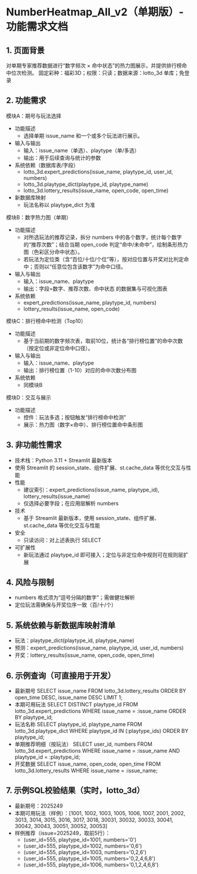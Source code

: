 # NumberHeatmap_All_v2（单期版）- 功能需求文档

## 1. 页面背景
对单期专家推荐数据进行“数字频次 × 命中状态”的热力图展示，并提供排行榜命中位次检测。
固定彩种：福彩3D；权限：只读；数据来源：lotto_3d 单库；免登录

## 2. 功能需求
模块A：期号与玩法选择
- 功能描述
  - 选择单期 issue_name 和一个或多个玩法进行展示。
- 输入与输出
  - 输入：issue_name（单选）、playtype（单/多选）
  - 输出：用于后续查询与统计的参数
- 系统依赖（数据库表/字段）
  - lotto_3d.expert_predictions(issue_name, playtype_id, user_id, numbers)
  - lotto_3d.playtype_dict(playtype_id, playtype_name)
  - lotto_3d.lottery_results(issue_name, open_code, open_time)
- 新数据库映射
  - 玩法名称以 playtype_dict 为准

模块B：数字热力图（单期）
- 功能描述
  - 对所选玩法的推荐记录，拆分 numbers 中的各个数字，统计每个数字的“推荐次数”；结合当期 open_code 判定“命中/未命中”，绘制条形热力图（色彩区分命中状态）。
  - 若玩法为定位类（含“百位/十位/个位”等），按对应位置与开奖对比判定命中；否则以“任意位包含该数字”为命中口径。
- 输入与输出
  - 输入：issue_name、playtype
  - 输出：字段=数字、推荐次数、命中状态 的数据集与可视化图表
- 系统依赖
  - expert_predictions(issue_name, playtype_id, numbers)
  - lottery_results(issue_name, open_code)

模块C：排行榜命中检测（Top10）
- 功能描述
  - 基于当前期的数字频次表，取前10位，统计各“排行榜位置”的命中次数（按定位或非定位命中口径）。
- 输入与输出
  - 输入：issue_name、playtype
  - 输出：排行榜位置（1-10）对应的命中次数分布图
- 系统依赖
  - 同模块B

模块D：交互与展示
- 功能描述
  - 控件：玩法多选；按钮触发“排行榜命中检测”
  - 展示：热力图（数字×命中）、排行榜位置命中条形图

## 3. 非功能性需求
- 技术栈：Python 3.11 + Streamlit 最新版本
- 使用 Streamlit 的 session_state、组件扩展、st.cache_data 等优化交互与性能
- 性能
  - 建议索引：expert_predictions(issue_name, playtype_id), lottery_results(issue_name)
  - 仅选择必要字段；在应用层解析 numbers
- 技术
  - 基于 Streamlit 最新版本，使用 session_state、组件扩展、st.cache_data 等优化交互与性能
- 安全
  - 只读访问：对上述表执行 SELECT
- 可扩展性
  - 新玩法通过 playtype_id 即可接入；定位与非定位命中规则可在规则层扩展

## 4. 风险与限制
- numbers 格式须为“逗号分隔的数字”；需做健壮解析
- 定位玩法需确保与开奖位序一致（百/十/个）

## 5. 系统依赖与新数据库映射清单
- 玩法：playtype_dict(playtype_id, playtype_name)
- 预测：expert_predictions(issue_name, playtype_id, user_id, numbers)
- 开奖：lottery_results(issue_name, open_code, open_time)

## 6. 示例查询（可直接用于开发）
- 最新期号
SELECT issue_name FROM lotto_3d.lottery_results ORDER BY open_time DESC, issue_name DESC LIMIT 1;
- 本期可用玩法
SELECT DISTINCT playtype_id FROM lotto_3d.expert_predictions WHERE issue_name = :issue_name ORDER BY playtype_id;
- 玩法名称
SELECT playtype_id, playtype_name FROM lotto_3d.playtype_dict WHERE playtype_id IN (:playtype_ids) ORDER BY playtype_id;
- 单期推荐明细（按玩法）
SELECT user_id, numbers FROM lotto_3d.expert_predictions WHERE issue_name = :issue_name AND playtype_id = :playtype_id;
- 开奖数据
SELECT issue_name, open_code, open_time FROM lotto_3d.lottery_results WHERE issue_name = :issue_name;

## 7. 示例SQL校验结果（实时，lotto_3d）
- 最新期号：2025249
- 本期可用玩法（样例）：[1001, 1002, 1003, 1005, 1006, 1007, 2001, 2002, 3013, 3014, 3015, 3016, 3017, 3018, 30031, 30032, 30033, 30041, 30042, 30043, 30051, 30052, 30053]
- 样例推荐（issue=2025249，取前5行）：
  - (user_id=555, playtype_id=1001, numbers='0')
  - (user_id=555, playtype_id=1002, numbers='0,6')
  - (user_id=555, playtype_id=1003, numbers='0,2,6')
  - (user_id=555, playtype_id=1005, numbers='0,2,4,6,8')
  - (user_id=555, playtype_id=1006, numbers='0,1,2,4,6,8')